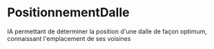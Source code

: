 # PositionnementDalle
IA permettant de déterminer la position d'une dalle de façon optimum, connaissant l'emplacement de ses voisines
